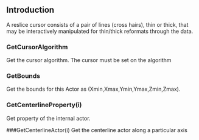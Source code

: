 ## Introduction
A reslice cursor consists of a pair of lines (cross hairs), thin or thick,
that may be interactively manipulated for thin/thick reformats through the
data.

### GetCursorAlgorithm
Get the cursor algorithm. The cursor must be set on the algorithm 

### GetBounds
Get the bounds for this Actor as (Xmin,Xmax,Ymin,Ymax,Zmin,Zmax).

### GetCenterlineProperty(i)
Get property of the internal actor.

###GetCenterlineActor(i)
Get the centerline actor along a particular axis
 
